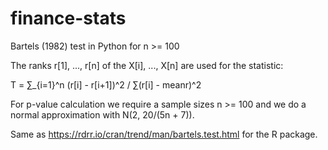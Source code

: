 # finance-stats

Bartels (1982) test in Python for n >= 100

The ranks r[1], ..., r[n] of the X[i], ..., X[n] are used for the statistic:

T = ∑_{i=1}^n (r[i] - r[i+1])^2 / ∑(r[i] - meanr)^2

For p-value calculation we require a sample sizes n >= 100 and we do a normal approximation with N(2, 20/(5n + 7)).

Same as https://rdrr.io/cran/trend/man/bartels.test.html for the R package.
